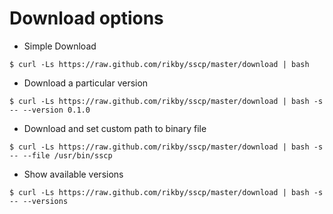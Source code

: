 # Download options
- Simple Download
```shell
$ curl -Ls https://raw.github.com/rikby/sscp/master/download | bash
```
- Download a particular version
```shell
$ curl -Ls https://raw.github.com/rikby/sscp/master/download | bash -s -- --version 0.1.0
```
- Download and set custom path to binary file
```shell
$ curl -Ls https://raw.github.com/rikby/sscp/master/download | bash -s -- --file /usr/bin/sscp
```
- Show available versions
```shell
$ curl -Ls https://raw.github.com/rikby/sscp/master/download | bash -s -- --versions
```
